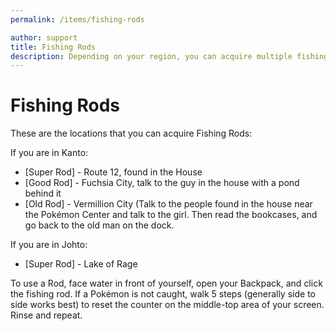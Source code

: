 ```yaml
---
permalink: /items/fishing-rods

author: support
title: Fishing Rods
description: Depending on your region, you can acquire multiple fishing rods.
---
```


# Fishing Rods

These are the locations that you can acquire Fishing Rods:

If you are in Kanto:

- [Super Rod] - Route 12, found in the House
- [Good Rod] - Fuchsia City, talk to the guy in the house with a pond behind it
- [Old Rod] - Vermillion City (Talk to the people found in the house near the
  Pokémon Center and talk to the girl. Then read the bookcases, and go back to
  the old man on the dock.

If you are in Johto:

- [Super Rod] - Lake of Rage

To use a Rod, face water in front of yourself, open your Backpack, and click the
fishing rod. If a Pokémon is not caught, walk 5 steps (generally side to side
works best) to reset the counter on the middle-top area of your screen. Rinse
and repeat.
